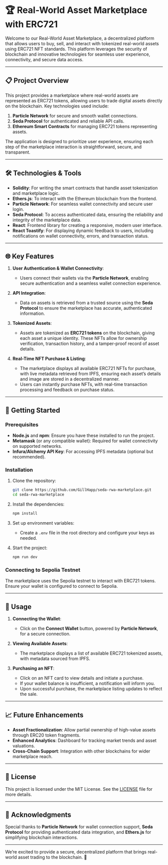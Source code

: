 

# 🏆 Real-World Asset Marketplace with ERC721 

Welcome to our Real-World Asset Marketplace, a decentralized platform that allows users to buy, sell, and interact with tokenized real-world assets using ERC721 NFT standards. This platform leverages the security of blockchain and innovative technologies for seamless user experience, connectivity, and secure data access.

---

## 📋 Project Overview

This project provides a marketplace where real-world assets are represented as ERC721 tokens, allowing users to trade digital assets directly on the blockchain. Key technologies used include:

1. **Particle Network** for secure and smooth wallet connections.
2. **Seda Protocol** for authenticated and reliable API calls.
3. **Ethereum Smart Contracts** for managing ERC721 tokens representing assets.

The application is designed to prioritize user experience, ensuring each step of the marketplace interaction is straightforward, secure, and transparent.

---

## 🛠️ Technologies & Tools

- **Solidity**: For writing the smart contracts that handle asset tokenization and marketplace logic.
- **Ethers.js**: To interact with the Ethereum blockchain from the frontend.
- **Particle Network**: For seamless wallet connectivity and secure user login.
- **Seda Protocol**: To access authenticated data, ensuring the reliability and integrity of the marketplace data.
- **React**: Frontend library for creating a responsive, modern user interface.
- **React Toastify**: For displaying dynamic feedback to users, including notifications on wallet connectivity, errors, and transaction status.

---

## 🌐 Key Features

1. **User Authentication & Wallet Connectivity**:
   - Users connect their wallets via the **Particle Network**, enabling secure authentication and a seamless wallet connection experience.
   
2. **API Integration**:
   - Data on assets is retrieved from a trusted source using the **Seda Protocol** to ensure the marketplace has accurate, authenticated information.
   
3. **Tokenized Assets**:
   - Assets are tokenized as **ERC721 tokens** on the blockchain, giving each asset a unique identity. These NFTs allow for ownership verification, transaction history, and a tamper-proof record of asset details.
   
4. **Real-Time NFT Purchase & Listing**:
   - The marketplace displays all available ERC721 NFTs for purchase, with live metadata retrieved from IPFS, ensuring each asset’s details and image are stored in a decentralized manner.
   - Users can instantly purchase NFTs, with real-time transaction processing and feedback on purchase status.

---

## 🚀 Getting Started

### Prerequisites

- **Node.js** and **npm**: Ensure you have these installed to run the project.
- **Metamask** (or any compatible wallet): Required for wallet connectivity on supported networks.
- **Infura/Alchemy API Key**: For accessing IPFS metadata (optional but recommended).

### Installation

1. Clone the repository:

   ```bash
   git clone https://github.com/GillHapp/seda-rwa-marketplace.git
   cd seda-rwa-marketplace
   ```

2. Install the dependencies:

   ```bash
   npm install
   ```

3. Set up environment variables:

   - Create a `.env` file in the root directory and configure your keys as needed.

4. Start the project:

   ```bash
   npm run dev
   ```

### Connecting to Sepolia Testnet

The marketplace uses the Sepolia testnet to interact with ERC721 tokens. Ensure your wallet is configured to connect to Sepolia.

---

## 💼 Usage

1. **Connecting the Wallet**:
   - Click on the **Connect Wallet** button, powered by **Particle Network**, for a secure connection.
   
2. **Viewing Available Assets**:
   - The marketplace displays a list of available ERC721 tokenized assets, with metadata sourced from IPFS.

3. **Purchasing an NFT**:
   - Click on an NFT card to view details and initiate a purchase.
   - If your wallet balance is insufficient, a notification will inform you.
   - Upon successful purchase, the marketplace listing updates to reflect the sale.

---

## 📈 Future Enhancements

- **Asset Fractionalization**: Allow partial ownership of high-value assets through ERC20 token fragments.
- **Enhanced Analytics**: Dashboard for tracking market trends and asset valuations.
- **Cross-Chain Support**: Integration with other blockchains for wider marketplace reach.

---

## 📜 License

This project is licensed under the MIT License. See the [LICENSE](./LICENSE) file for more details.

---

## 🙌 Acknowledgments

Special thanks to **Particle Network** for wallet connection support, **Seda Protocol** for providing authenticated data integration, and **Ethers.js** for simplifying blockchain interactions.

--- 

We’re excited to provide a secure, decentralized platform that brings real-world asset trading to the blockchain. 🚀
